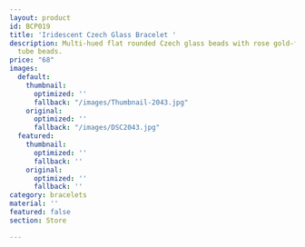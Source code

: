 ```yaml
---
layout: product
id: BCP019
title: 'Iridescent Czech Glass Bracelet '
description: Multi-hued flat rounded Czech glass beads with rose gold-filled curved
  tube beads.
price: "68"
images:
  default:
    thumbnail:
      optimized: ''
      fallback: "/images/Thumbnail-2043.jpg"
    original:
      optimized: ''
      fallback: "/images/DSC2043.jpg"
  featured:
    thumbnail:
      optimized: ''
      fallback: ''
    original:
      optimized: ''
      fallback: ''
category: bracelets
material: ''
featured: false
section: Store

---
```

